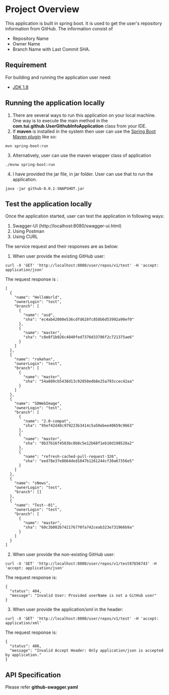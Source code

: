 # Project Overview
This application is built in spring boot. It is used to get the user's repository information from GitHub. The information consist of 
- Repository Name
- Owner Name
- Branch Name with Last Commit SHA. 

## Requirement
For building and running the application user need:
- [JDK 1.8](http://www.oracle.com/technetwork/java/javase/downloads/jdk8-downloads-2133151.html)

## Running the application locally
1. There are several ways to run this application on your local machine. One way is to execute the main method in the <b>com.tui.github.UserGithubInfoApplication</b> class from your IDE.
2. If <b>maven</b> is installed in the system then user can use the [Spring Boot Maven plugin](https://docs.spring.io/spring-boot/docs/current/reference/html/build-tool-plugins-maven-plugin.html) like so: 
```shell
mvn spring-boot:run
```
3. Alternatively, user can use the maven wrapper class of application
```shell
./mvnw spring-boot:run
```
4. I have provided the jar file, in jar folder. User can use that to run the application.
```
java -jar github-0.0.1-SNAPSHOT.jar
```
## Test the application locally
Once the application started, user can test the application in following ways:
1. Swagger-UI (http://localhost:8080/swagger-ui.html)
2. Using Postman
3. Using CURL

The service request and their responses are as below:
1. When user provide the existing GitHub user:

```
curl -X 'GET' 'http://localhost:8080/user/repos/v1/test' -H 'accept: application/json'
```
The request response is : 
```
[
  {
    "name": "HelloWorld",
    "ownerLogin": "test",
    "branch": [
      {
        "name": "asd",
        "sha": "ec4ab42080e536cdfd628fc858b6d53992a90ef0"
      },
      {
        "name": "master",
        "sha": "c8e8f1b026c4840fed7376d33786f2c721375ae6"
      }
    ]
  },
  {
    "name": "rokehan",
    "ownerLogin": "test",
    "branch": [
      {
        "name": "master",
        "sha": "54a889cb5438d13c92850edb8e25a793ccec42aa"
      }
    ]
  },
  {
    "name": "SDWebImage",
    "ownerLogin": "test",
    "branch": [
      {
        "name": "2.0-compat",
        "sha": "95ef42d48c979223b3414c5a50ebee40659c9663"
      },
      {
        "name": "master",
        "sha": "8b37b16f4583bc8b8c5e12b68f1eb10d198528a2"
      },
      {
        "name": "refresh-cached-pull-request-326",
        "sha": "eed78e37e8664ded1047b1261244cf30a67356e5"
      }
    ]
  },
  {
    "name": "sNews",
    "ownerLogin": "test",
    "branch": []
  },
  {
    "name": "Test--01",
    "ownerLogin": "test",
    "branch": [
      {
        "name": "master",
        "sha": "60c3b002b742176770fa742ceab323e731966b9a"
      }
    ]
  }
]
```
2. When user provide the non-existing GitHub user:
```
curl -X 'GET' 'http://localhost:8080/user/repos/v1/test87656743' -H 'accept: application/json'
```
The request response is: 
```
{
  "status": 404,
  "message": "Invalid User: Provided userName is not a GitHub user"
}
```
3. When user provide the application/xml in the header:
```
curl -X 'GET' 'http://localhost:8080/user/repos/v1/test' -H 'accept: application/xml'
```
The request response is: 
```
{
  "status": 406,
  "message": "Invalid Accept Header: Only application/json is accepted by application."
}
```

## API Specification
Please refer <b>github-swagger.yaml</b>